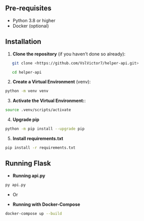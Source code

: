 ## Pre-requisites

- Python 3.8 or higher
- Docker (optional)

## Installation

1. **Clone the repository** (if you haven’t done so already):
```bash
   git clone <https://github.com/VslVictor7/helper-api.git>

   cd helper-api
```

2. **Create a Virtual Environment** (venv):

```bash
python -m venv venv
```

3. **Activate the Virtual Environment:**:
```bash
source .venv/scripts/activate
```

4. **Upgrade pip**
```bash
python -m pip install --upgrade pip
```

5. **Install requirements.txt**
```bash
pip install -r requirements.txt
```

## Running Flask

- **Running api.py**
```bash
py api.py
```

- Or

- **Running with Docker-Compose**
```bash
docker-compose up --build
```